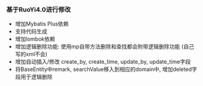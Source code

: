 ### 基于RuoYi4.0进行修改
- 增加Mybatis Plus依赖
- 支持代码生成
- 增加lombok依赖
- 增加逻辑删除功能: 使用mp自带方法删除和查找都会附带逻辑删除功能 (自己写的xml不会)
- 增加自动插入/修改 create_by, create_time, update_by, update_time字段
- 将BaseEntity中remark, searchValue移入到相应的domain中, 增加deleted字段用于逻辑删除
